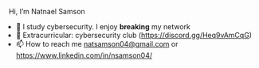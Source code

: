 <img src="https://media.giphy.com/media/hvRJCLFzcasrR4ia7z/giphy.gif" width="5"> Hi, I’m Natnael Samson
- 👀 I study cybersecurity. I enjoy **breaking** my network
- 🌱 Extracurricular: cybersecurity club (https://discord.gg/Heq9vAmCqG)
- 📫 How to reach me natsamson04@gmail.com or https://www.linkedin.com/in/nsamson04/

<!---
natsamson04/natsamson04 is a ✨ special ✨ repository because its `README.md` (this file) appears on your GitHub profile.
You can click the Preview link to take a look at your changes.
--->

